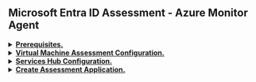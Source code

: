 ## Microsoft Entra ID Assessment - Azure Monitor Agent 

<details><summary> <b><u><font size="<h3>">Prerequisites.</font></u></b></summary> 
<p>


1. Create Resource Group: 'Assessment'
2. Create Log Analytics Workspace in Assessment RG: 'Assessment-LAW'
3. Create AzureVM (Server 22): 'Assessment' 
4. Install the Azure Monitor Agent Extension on the newly created VM. **!!DO NOT MISS THIS STEP!!**
```
Connect-AzAccount
Set-AzVMExtension -Name AzureMonitorWindowsAgent -ExtensionType AzureMonitorWindowsAgent -Publisher Microsoft.Azure.Monitor -ResourceGroupName Assessment -VMName Assessment -Location EastUS -TypeHandlerVersion 1.0 -EnableAutomaticUpgrade $true
```
5. Verify 'AzureMonitorWindowsAgent' Extension has installed.
![](https://github.com/Cyberlorians/uploadedimages/blob/main/assessmentextension.png)
   	
</details>

<details><summary> <b><u><font size="<h3>">Virtual Machine Assessment Configuration.</font></u></b></summary> 
<p>

Log in as local administrator to the virtual machine.

1. Verify Endpoints.

*Domain Environment - Required Azure Service Endpoints*

| Endpoint | Desciprtion |
| :---        |    :----:   |
|management.azure.com |	Azure Resource Manager|
login.windows.net |	Azure Active Directory|
dc.services.visualstudio.com |	Application Insights|
agentserviceapi.azure-automation.net |	Guest Configuration|
*-agentservice-prod-1.azure-automation.net |	Guest Configuration|
*.his.hybridcompute.azure-automation.net |	Hybrid Identity Service|

2. Utilize Test-NetConnection.

```
tnc management.azure.com -Port 443; 
tnc login.windows.net -port 443;
tnc dc.services.visualstudio.com -port 443;
tnc agentserviceapi.azure-automation.net -port 443
```
3. Patch the OS and reboot. *Disclaimer - .NET 4.8 is required. Server 2022 comes with this framework by default*

## Virtual Machine Assessment Configuration

1. Log in as the local administrator account
2. mkdir C:\Assessment\Entra
3. Turn off IE EnchancedMode
4. Start -> Run -> gpedit.msc-> Computer Configuration -> Windows -> Security -> Local Policies -> User Rights Assignment -> Log on as a batch job -> Add Adminstrators
5. Start -> Run -> gpedit.msc-> Computer Configuration -> Administrative Template -> system -> user profile ->Do not forcefully unload the users registry at user logoff -> Click Enable

## Run PowerShell as Administrator and install four modules on the Assessment Server - DO NOT MISS THIS STEP! ##
```
Install-Module Microsoft.Graph -Verbose -AllowClobber -Force 
Install-Module Msonline -verbose -allowclobber -force
Install-Module AzureRM -verbose -allowclobber -Force
Install-Module AzureADPreview -verbose -allowclobber -Force
```
## REBOOT the Virtual Machine before proceeding to next step.

</details>

<details><summary> <b><u><font size="<h3>">Services Hub Configuration.</font></u></b></summary> 
<p>

## Services Hub Configuration

1. ADD Asessment via ServicesHub. 
	1(a). Add the VM and the assessment path you used from the previous step. Installation will begin.
![](https://github.com/Cyberlorians/uploadedimages/blob/main/entraassessment.png)

2. The installation creates a Data Collection Rule, named 'Azure DCR Rule'. 

3. Verify you see AzureAssessment AND AzureMonitorWindowsAgent
   ![](https://github.com/Cyberlorians/uploadedimages/blob/main/assessmentextension.png)
   	3(a). If you DO NOT see AzureMonitorWindowsAgent. Please see below to manually add the extension via Azure CLI (PowerShell).
   
4. After DCR kick off from Step #2 a new folder will be created on C:\ called 'ODA'.

</details>


<details><summary> <b><u><font size="<h3>">Create Assessment Application.</font></u></b></summary> 
<p>

## Create 'Microsoft Assessment' Application 

1. Verify that you have the Azure subscription Owner role on the Azure subscription on the same email ID that you use to login into Services Hub. Review [Linking Permissions](https://learn.microsoft.com/en-us/services-hub/unified/health/assessments-troubleshooting-ama#linking-and-permissions).

1. Create Application (below). Authentication to Entra as Global Administrator*- you will be prompted for MFA and after setup, you must consent to the application permissions. See application permissions that will be delegated [here](https://learn.microsoft.com/en-us/services-hub/unified/health/getting-started-microsoftassessmentapplication/permission-requirements). When prompted for the Subscription boundary. Chose only the subscription where the assessment VM resides. 

```
New-MicrosoftAssessmentsApplication -allowclobber -force
```

*Create Scheduled Task* - run this task as the local admin with computername\localadmin as shown below.
```
Add-AzureAssessmentTask -WorkingDirectory C:\Assessment\Entra -ScheduledTaskUsername Assessment\xadmin
```

## Verify and run the Scheduled Task ##


1. Verify the Scheduled Task was created. See below.
   ![](https://github.com/Cyberlorians/uploadedimages/blob/main/scheduledtask.png)
2. Right-Click the ST and click run. Adjust or remove schedule if needed. VM should be powered off between assessments.
3. After the ST has been kicked off. The C:\Assessment\Entra folder will being to populate with a numerical folder.

## Verifying Data to the Log Analytics Workspace ##

1.  Confirm heartbeat in Log Anayltics Workspace and begin to verify that data is flowing. 

```
//Queries the Heartbeat table to locate Azure Monitor Agents and if on-prem or in Azure 
Heartbeat
| where TimeGenerated >= ago(7d) //Change Time
| where Category == "Azure Monitor Agent"
| where isnotempty(ResourceType)
| extend Cloud = ResourceProvider == "Microsoft.Compute"
| extend Onprem = ResourceProvider == "Microsoft.HybridCompute"
| distinct Computer, ResourceType, Cloud, Onprem, Category
```
```
//Viewing Failed Recommendation Results
AzureAssessmentRecommendation 
| where TimeGenerated > ago (90d) //set time
| where RecommendationResult contains ''
| summarize count() by RecommendationResult, ['Week Starting']=startofweek(TimeGenerated) 
| sort by ['Week Starting'] desc, RecommendationResult asc 
```
2. Once confirmed, you will see data trickle in over the next few hours populate in ServicesHub.

![](https://github.com/Cyberlorians/uploadedimages/blob/main/assessmentshcomplete.png)




